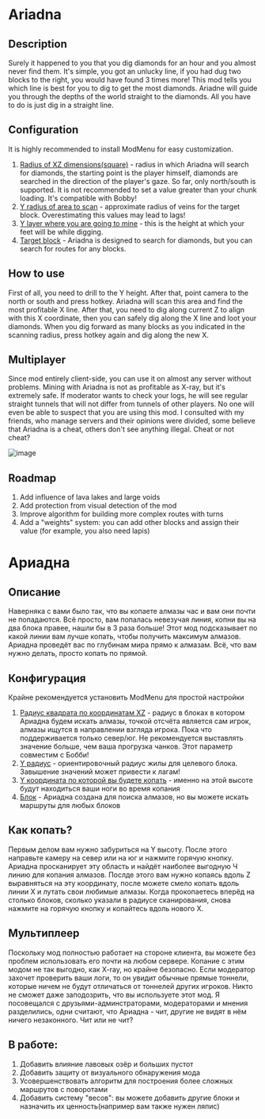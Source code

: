 # Ariadna
## Description
Surely it happened to you that you dig diamonds for an hour and you almost never find them. It's simple, you got an unlucky line, if you had dug two blocks to the right, you would have found 3 times more! This mod tells you which line is best for you to dig to get the most diamonds. Ariadne will guide you through the depths of the world straight to the diamonds. All you have to do is just dig in a straight line.

## Configuration
It is highly recommended to install ModMenu for easy customization.
1. <ins>Radius of XZ dimensions(square)</ins> - radius in which Ariadna will search for diamonds, the starting point is the player himself, diamonds are searched in the direction of the player's gaze. So far, only north/south is supported. It is not recommended to set a value greater than your chunk loading. It's compatible with Bobby!
2. <ins>Y radius of area to scan</ins> - approximate radius of veins for the target block. Overestimating this values ​​may lead to lags!
3. <ins>Y layer where you are going to mine</ins> - this is the height at which your feet will be while digging.
4. <ins>Target block</ins> - Ariadna is designed to search for diamonds, but you can search for routes for any blocks.

## How to use
First of all, you need to drill to the Y height. After that, point camera to the north or south and press hotkey. Ariadna will scan this area and find the most profitable X line. After that, you need to dig along current Z to align with this X coordinate, then you can safely dig along the X line and loot your diamonds. When you dig forward as many blocks as you indicated in the scanning radius, press hotkey again and dig along the new X.

## Multiplayer
Since mod entirely client-side, you can use it on almost any server without problems. Mining with Ariadna is not as profitable as X-ray, but it's extremely safe. If moderator wants to check your logs, he will see regular straight tunnels that will not differ from tunnels of other players. No one will even be able to suspect that you are using this mod. I consulted with my friends, who manage servers and their opinions were divided, some believe that Ariadna is a cheat, others don't see anything illegal. Cheat or not cheat? 

![image](https://github.com/user-attachments/assets/cc466633-8ad9-49e6-b8a5-f0adde16bb5d)

##  Roadmap
1. Add influence of lava lakes and large voids
2. Add protection from visual detection of the mod
3. Improve algorithm for building more complex routes with turns
4. Add a "weights" system: you can add other blocks and assign their value (for example, you also need lapis)

# Ариадна
   
## Описание
Наверняка с вами было так, что вы копаете алмазы час и вам они почти не попадаются. Всё просто, вам попалась невезучая линия, копни вы на два блока правее, нашли бы в 3 раза больше!
Этот мод подсказывает по какой линии вам лучше копать, чтобы получить максимум алмазов. Ариадна проведёт вас по глубинам мира прямо к алмазам. Всё, что вам нужно делать, просто копать по прямой. 

## Конфигурация
Крайне рекомендуется установить ModMenu для простой настройки
1. <ins>Радиус квадрата по координатам XZ</ins> - радиус в блоках в котором Ариадна будем искать алмазы, точкой отсчёта является сам игрок, алмазы ищутся в направлении взгляда игрока. Пока что поддерживается только север/юг.
Не рекомендуется выставлять значение больше, чем ваша прогрузка чанков. Этот параметр совместим с Бобби!
2. <ins>Y радиус</ins> - ориентировочный радиус жилы для целевого блока. Завышение значений может привести к лагам!
3. <ins>Y координата по которой вы будете копать</ins> - именно на этой высоте будут находиться ваши ноги во время копания
4. <ins>Блок</ins> - Ариадна создана для поиска алмазов, но вы можете искать маршруты для любых блоков 

## Как копать?
Первым делом вам нужно забуриться на Y высоту. После этого направьте камеру на север или на юг и нажмите горячую кнопку. Ариадна просканирует эту область и найдёт наиболее выгодную Ч линию для копания алмазов. Послде этого вам нужно копаясь вдоль  Z выравняться на эту координату, после можете смело копать вдоль линии X и лутать свои любимые алмазы. Когда прокопаетесь вперёд на столько блоков, сколько указали в радиусе сканирования, снова нажмите на горячую кнопку и копайтесь вдоль нового X.

## Мультиплеер
Поскольку мод полностью работает на стороне клиента, вы можете без проблем использовать его почти на любом сервере. Копание с этим модом не так выгодно, как X-ray, но крайне безопасно. Если модератор захочет проверить ваши логи, то он увидит обычные прямые тоннели, которые ничем не будут отличаться от тоннелей других игроков. Никто не сможет даже заподозрить, что вы используете этот мод.
Я посовещался с друзьями-админстраторами, модераторами и мнения разделились, одни считают, что Ариадна - чит, другие не видят в нём ничего незаконного. Чит или не чит?


##  В работе:
1. Добавить влияние лавовых озёр и больших пустот
2. Добавить защиту от визуального обнаружения мода
3. Усовершенствовать алгоритм для построения более сложных маршрутов с поворотами
4. Добавить систему "весов":  вы можете добавить другие блоки и назначить их ценность(например вам также нужен ляпис)

